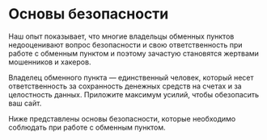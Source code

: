 # Основы безопасности

Наш опыт показывает, что многие владельцы обменных пунктов недооценивают вопрос безопасности и свою ответственность при работе с обменным пунктом и поэтому зачастую становятся жертвами мошенников и хакеров.

Владелец обменного пункта — единственный человек, который несет ответственность за сохранность денежных средств на счетах и за целостность данных. Приложите максимум усилий, чтобы обезопасить ваш сайт.

Ниже представлены основы безопасности, которые необходимо соблюдать при работе с обменным пунктом.
